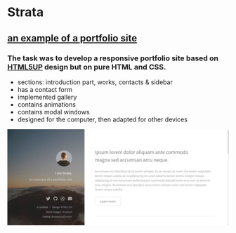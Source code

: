 # Strata
## [an example of a portfolio site](https://nastja-ch.github.io/Strata/)
### The task was to develop a responsive portfolio site based on [HTML5UP](https://html5up.net/) design but on pure HTML and CSS.

- sections: introduction part, works, contacts & sidebar
- has a contact form
- implemented gallery
- contains animations
- contains modal windows
- designed for the computer, then adapted for other devices

![preview img](/preview.jpg)
